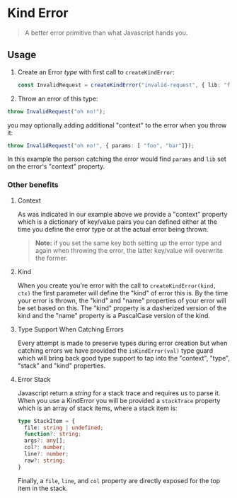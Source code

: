 # Kind Error

> A better error primitive than what Javascript hands you.

## Usage

1. Create an Error _type_ with first call to `createKindError`:

   ```ts
   const InvalidRequest = createKindError("invalid-request", { lib: "foobar" });
   ```

2. Throw an error of this type:

  ```ts
  throw InvalidRequest("oh no!");
  ```

  you may optionally adding additional "context" to the error when you throw it:

  ```ts
  throw InvalidRequest("oh no!", { params: [ "foo", "bar"]});
  ```

In this example the person catching the error would find `params` and `lib` set on
the error's "context" property.

### Other benefits

1. Context

   As was indicated in our example above we provide a "context" property which is a dictionary of
   key/value pairs you can defined either at the time you define the error type or at the actual error being thrown.

   > **Note:** if you set the same key both setting up the error type and again when throwing the 
   error, the latter key/value will overwrite the former.

2. Kind

   When you create you're error with the call to `createKindError(kind, ctx)` the first parameter will define the "kind" of error this is. By the time your error is thrown, the "kind" and "name"
   properties of your error will be set based on this. The "kind" property is a dasherized version 
   of the kind and the "name" property is a PascalCase version of the kind.

3. Type Support When Catching Errors

   Every attempt is made to preserve types during error creation but when catching errors
   we have provided the `isKindError(val)` type guard which will bring back good type support
   to tap into the "context", "type", "stack" and "kind" properties.

4. Error Stack

    Javascript return a _string_ for a stack trace and requires us to parse it. When you use a
    KindError you will be provided a `stackTrace` property which is an array of stack items,
    where a stack item is:

    ```ts
    type StackItem = {
      file: string | undefined;
      function?: string;
      args?: any[];
      col?: number;
      line?: number;
      raw?: string;
    }
    ```

    Finally, a `file`, `line`, and `col` property are directly exposed for the top item in the stack.
